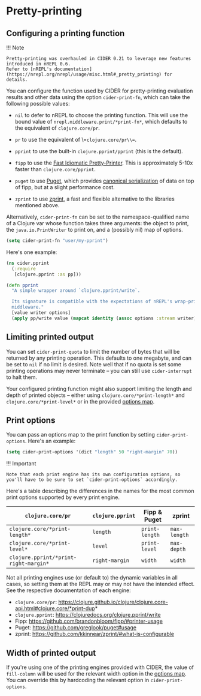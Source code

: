 # Pretty-printing

## Configuring a printing function

!!! Note

    Pretty-printing was overhauled in CIDER 0.21 to leverage new features introduced in nREPL 0.6.
    Refer to [nREPL's documentation](https://nrepl.org/nrepl/usage/misc.html#_pretty_printing) for details.

You can configure the function used by CIDER for pretty-printing evaluation
results and other data using the option `cider-print-fn`, which can take the
following possible values:

- `nil` to defer to nREPL to choose the printing function. This will use the
  bound value of `nrepl.middleware.print/*print-fn*`, which defaults to the
  equivalent of `clojure.core/pr`.

- `pr` to use the equivalent of \\=`clojure.core/pr\\=`.

- `pprint` to use the built-in `clojure.pprint/pprint` (this is the default).

- `fipp` to use the [Fast Idiomatic
  Pretty-Printer](https://github.com/brandonbloom/fipp). This is approximately
  5-10x faster than `clojure.core/pprint`.

- `puget` to use [Puget](https://github.com/greglook/puget), which provides
  [canonical serialization](https://github.com/greglook/puget#canonical-representation)
  of data on top of fipp, but at a slight performance cost.

- `zprint` to use [zprint](https://github.com/kkinnear/zprint), a fast and
  flexible alternative to the libraries mentioned above.

Alternatively, `cider-print-fn` can be set to the namespace-qualified name of a
Clojure var whose function takes three arguments: the object to print, the
`java.io.PrintWriter` to print on, and a (possibly nil) map of options.

``` el
(setq cider-print-fn "user/my-pprint")
```

Here's one example:

``` clojure
(ns cider.pprint
  (:require
   [clojure.pprint :as pp]))

(defn pprint
  "A simple wrapper around `clojure.pprint/write`.

  Its signature is compatible with the expectations of nREPL's wrap-print
  middleware."
  [value writer options]
  (apply pp/write value (mapcat identity (assoc options :stream writer))))
```

## Limiting printed output

You can set `cider-print-quota` to limit the number of bytes that will be
returned by any printing operation. This defaults to one megabyte, and can be
set to `nil` if no limit is desired. Note well that if no quota is set some
printing operations may never terminate – you can still use `cider-interrupt` to
halt them.

Your configured printing function might also support limiting the length and
depth of printed objects – either using `clojure.core/*print-length*` and
`clojure.core/*print-level*` or in the provided [options map](#print-options).

## Print options

You can pass an options map to the print function by setting `cider-print-options`. Here's an example:

``` el
(setq cider-print-options '(dict "length" 50 "right-margin" 70))
```

!!! Important

    Note that each print engine has its own configuration options, so you'll have to be sure to set `cider-print-options` accordingly.

Here's a table describing the differences in the names for the most common print
options supported by every print engine.

| `clojure.core/pr`                     | `clojure.pprint` | Fipp & Puget   | zprint       |
|---------------------------------------|------------------|----------------|--------------|
| `clojure.core/*print-length*`         | `length`         | `print-length` | `max-length` |
| `clojure.core/*print-level*`          | `level`          | `print-level`  | `max-depth`  |
| `clojure.pprint/*print-right-margin*` | `right-margin`   | `width`        | `width`      |

Not all printing engines use (or default to) the dynamic variables in all cases,
so setting them at the REPL may or may not have the intended effect. See the
respective documentation of each engine:

- `clojure.core/pr`: https://clojure.github.io/clojure/clojure.core-api.html#clojure.core/*print-dup*
- `clojure.pprint`: https://clojuredocs.org/clojure.pprint/write
- Fipp: https://github.com/brandonbloom/fipp/#printer-usage
- Puget: https://github.com/greglook/puget#usage
- zprint: https://github.com/kkinnear/zprint/#what-is-configurable

## Width of printed output

If you're using one of the printing engines provided with CIDER, the value of
`fill-column` will be used for the relevant width option in the [options
map](#print-options). You can override this by hardcoding the relevant option in
`cider-print-options`.
